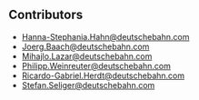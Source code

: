 ## Contributors

- Hanna-Stephania.Hahn@deutschebahn.com
- Joerg.Baach@deutschebahn.com
- Mihajlo.Lazar@deutschebahn.com
- Philipp.Weinreuter@deutschebahn.com
- Ricardo-Gabriel.Herdt@deutschebahn.com
- Stefan.Seliger@deutschebahn.com

